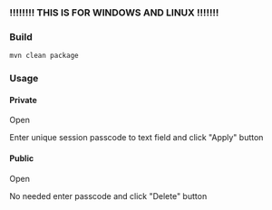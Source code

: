 ### !!!!!!!! THIS IS FOR WINDOWS AND LINUX !!!!!!!

### Build
```
mvn clean package
```

### Usage

#### Private
Open

Enter unique session passcode to text field and click "Apply" button

#### Public
Open

No needed enter passcode and click "Delete" button
